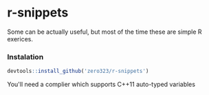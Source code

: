 r-snippets
==========

Some can be actually useful, but most of the time these are simple R exerices.


### Instalation 

```r
devtools::install_github('zero323/r-snippets')
```

You'll need a complier which supports C++11 auto-typed variables
